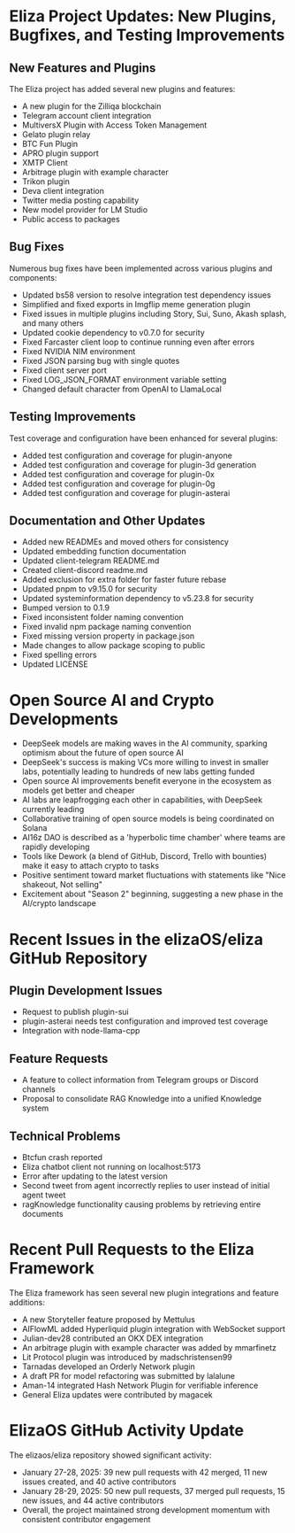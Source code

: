 # Eliza Project Updates: New Plugins, Bugfixes, and Testing Improvements

## New Features and Plugins

The Eliza project has added several new plugins and features:

- A new plugin for the Zilliqa blockchain
- Telegram account client integration
- MultiversX Plugin with Access Token Management
- Gelato plugin relay
- BTC Fun Plugin
- APRO plugin support
- XMTP Client
- Arbitrage plugin with example character
- Trikon plugin
- Deva client integration
- Twitter media posting capability
- New model provider for LM Studio
- Public access to packages

## Bug Fixes

Numerous bug fixes have been implemented across various plugins and components:

- Updated bs58 version to resolve integration test dependency issues
- Simplified and fixed exports in Imgflip meme generation plugin
- Fixed issues in multiple plugins including Story, Sui, Suno, Akash splash, and many others
- Updated cookie dependency to v0.7.0 for security
- Fixed Farcaster client loop to continue running even after errors
- Fixed NVIDIA NIM environment
- Fixed JSON parsing bug with single quotes
- Fixed client server port
- Fixed LOG_JSON_FORMAT environment variable setting
- Changed default character from OpenAI to LlamaLocal

## Testing Improvements

Test coverage and configuration have been enhanced for several plugins:

- Added test configuration and coverage for plugin-anyone
- Added test configuration and coverage for plugin-3d generation
- Added test configuration and coverage for plugin-0x
- Added test configuration and coverage for plugin-0g
- Added test configuration and coverage for plugin-asterai

## Documentation and Other Updates

- Added new READMEs and moved others for consistency
- Updated embedding function documentation
- Updated client-telegram README.md
- Created client-discord readme.md
- Added exclusion for extra folder for faster future rebase
- Updated pnpm to v9.15.0 for security
- Updated systeminformation dependency to v5.23.8 for security
- Bumped version to 0.1.9
- Fixed inconsistent folder naming convention
- Fixed invalid npm package naming convention
- Fixed missing version property in package.json
- Made changes to allow package scoping to public
- Fixed spelling errors
- Updated LICENSE

# Open Source AI and Crypto Developments

- DeepSeek models are making waves in the AI community, sparking optimism about the future of open source AI
- DeepSeek's success is making VCs more willing to invest in smaller labs, potentially leading to hundreds of new labs getting funded
- Open source AI improvements benefit everyone in the ecosystem as models get better and cheaper
- AI labs are leapfrogging each other in capabilities, with DeepSeek currently leading
- Collaborative training of open source models is being coordinated on Solana
- AI16z DAO is described as a 'hyperbolic time chamber' where teams are rapidly developing
- Tools like Dework (a blend of GitHub, Discord, Trello with bounties) make it easy to attach crypto to tasks
- Positive sentiment toward market fluctuations with statements like "Nice shakeout, Not selling"
- Excitement about "Season 2" beginning, suggesting a new phase in the AI/crypto landscape

# Recent Issues in the elizaOS/eliza GitHub Repository

## Plugin Development Issues
- Request to publish plugin-sui
- plugin-asterai needs test configuration and improved test coverage
- Integration with node-llama-cpp

## Feature Requests
- A feature to collect information from Telegram groups or Discord channels
- Proposal to consolidate RAG Knowledge into a unified Knowledge system

## Technical Problems
- Btcfun crash reported
- Eliza chatbot client not running on localhost:5173
- Error after updating to the latest version
- Second tweet from agent incorrectly replies to user instead of initial agent tweet
- ragKnowledge functionality causing problems by retrieving entire documents

# Recent Pull Requests to the Eliza Framework

The Eliza framework has seen several new plugin integrations and feature additions:

- A new Storyteller feature proposed by Mettulus
- AIFlowML added Hyperliquid plugin integration with WebSocket support
- Julian-dev28 contributed an OKX DEX integration
- An arbitrage plugin with example character was added by mmarfinetz
- Lit Protocol plugin was introduced by madschristensen99
- Tarnadas developed an Orderly Network plugin
- A draft PR for model refactoring was submitted by lalalune
- Aman-14 integrated Hash Network Plugin for verifiable inference
- General Eliza updates were contributed by magacek

# ElizaOS GitHub Activity Update

The elizaos/eliza repository showed significant activity:

- January 27-28, 2025: 39 new pull requests with 42 merged, 11 new issues created, and 40 active contributors
- January 28-29, 2025: 50 new pull requests, 37 merged pull requests, 15 new issues, and 44 active contributors
- Overall, the project maintained strong development momentum with consistent contributor engagement